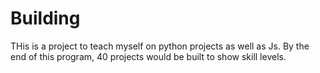 # Building
THis is a project to teach myself on python projects as well as Js. By the end of this program, 40 projects would be built to show skill levels. 
